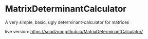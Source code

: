 # MatrixDeterminantCalculator
A very simple, basic, ugly determinant-calculator for matrices

live version: https://soadzoor.github.io/MatrixDeterminantCalculator/
